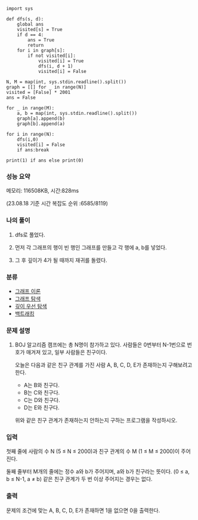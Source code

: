 ```
import sys

def dfs(s, d):
    global ans
    visited[s] = True
    if d == 4:
        ans = True
        return
    for i in graph[s]:
        if not visited[i]:
            visited[i] = True
            dfs(i, d + 1)
            visited[i] = False
            
N, M = map(int, sys.stdin.readline().split())
graph = [[] for _ in range(N)]
visited = [False] * 2001
ans = False

for _ in range(M):
    a, b = map(int, sys.stdin.readline().split())
    graph[a].append(b)
    graph[b].append(a)

for i in range(N):
    dfs(i,0)
    visited[i] = False
    if ans:break
    
print(1) if ans else print(0)
```

### 성능 요약

메모리:   116508KB, 시간:828ms 

(23.08.18 기준 시간 복잡도 순위 :6585/8119)



### 나의 풀이

1. dfs로 풀었다.

2. 먼저 각 그래프의 행이 빈 행인 그래프를 만들고 각 행에 a, b를 넣었다.

3.  그 후 깊이가 4가 될 때까지 재귀를 돌렸다.

   


### 분류

- [그래프 이론](https://www.acmicpc.net/problem/tag/7)
- [그래프 탐색](https://www.acmicpc.net/problem/tag/11)
- [깊이 우선 탐색](https://www.acmicpc.net/problem/tag/127)
- [백트래킹](https://www.acmicpc.net/problem/tag/5)

### 문제 설명

1. BOJ 알고리즘 캠프에는 총 N명이 참가하고 있다. 사람들은 0번부터 N-1번으로 번호가 매겨져 있고, 일부 사람들은 친구이다.

   오늘은 다음과 같은 친구 관계를 가진 사람 A, B, C, D, E가 존재하는지 구해보려고 한다.

   - A는 B와 친구다.
   - B는 C와 친구다.
   - C는 D와 친구다.
   - D는 E와 친구다.

   위와 같은 친구 관계가 존재하는지 안하는지 구하는 프로그램을 작성하시오.


### 입력

첫째 줄에 사람의 수 N (5 ≤ N ≤ 2000)과 친구 관계의 수 M (1 ≤ M ≤ 2000)이 주어진다.

둘째 줄부터 M개의 줄에는 정수 a와 b가 주어지며, a와 b가 친구라는 뜻이다. (0 ≤ a, b ≤ N-1, a ≠ b) 같은 친구 관계가 두 번 이상 주어지는 경우는 없다.

### 출력

문제의 조건에 맞는 A, B, C, D, E가 존재하면 1을 없으면 0을 출력한다.